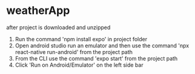# weatherApp
after project is downloaded and unzipped
1. Run the command 'npm install expo' in project folder
3. Open android studio run an emulator and then use the command 'npx react-native run-android' from the project path
3. From the CLI use the command 'expo start' from the project path
4. Click 'Run on Android/Emulator' on the left side bar
